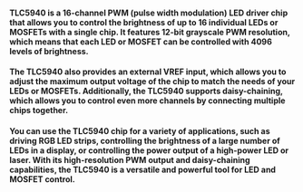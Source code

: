 #### TLC5940 is a 16-channel PWM (pulse width modulation) LED driver chip that allows you to control the brightness of up to 16 individual LEDs or MOSFETs with a single chip. It features 12-bit grayscale PWM resolution, which means that each LED or MOSFET can be controlled with 4096 levels of brightness.

#### The TLC5940 also provides an external VREF input, which allows you to adjust the maximum output voltage of the chip to match the needs of your LEDs or MOSFETs. Additionally, the TLC5940 supports daisy-chaining, which allows you to control even more channels by connecting multiple chips together.

#### You can use the TLC5940 chip for a variety of applications, such as driving RGB LED strips, controlling the brightness of a large number of LEDs in a display, or controlling the power output of a high-power LED or laser. With its high-resolution PWM output and daisy-chaining capabilities, the TLC5940 is a versatile and powerful tool for LED and MOSFET control.
